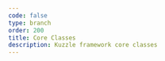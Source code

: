 ```yaml
---
code: false
type: branch
order: 200
title: Core Classes
description: Kuzzle framework core classes
---
```

